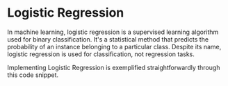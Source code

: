 # Logistic Regression

In machine learning, logistic regression is a supervised learning algorithm used for binary classification. It's a statistical method that predicts the probability of an instance belonging to a particular class. Despite its name, logistic regression is used for classification, not regression tasks.

Implementing Logistic Regression is exemplified straightforwardly through this code snippet.
